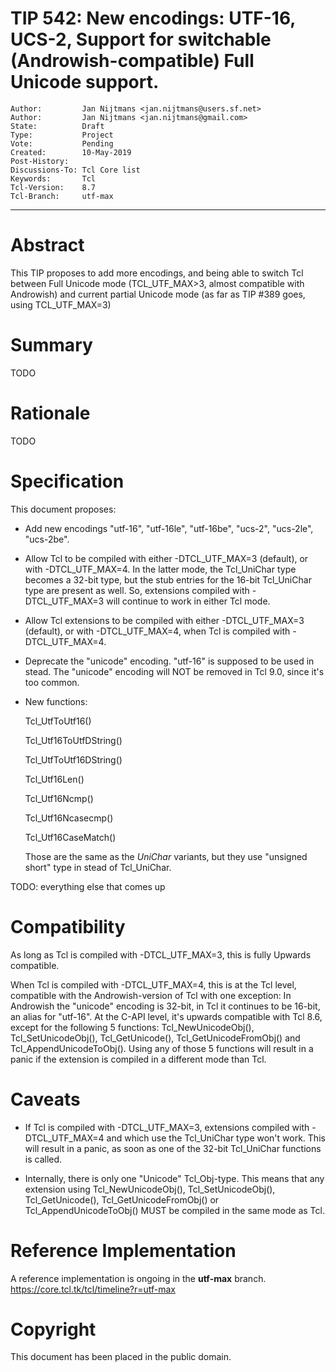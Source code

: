 # TIP 542: New encodings: UTF-16, UCS-2, Support for switchable (Androwish-compatible) Full Unicode support. 
	Author:         Jan Nijtmans <jan.nijtmans@users.sf.net>
	Author:         Jan Nijtmans <jan.nijtmans@gmail.com>
	State:          Draft
	Type:           Project
	Vote:           Pending
	Created:        10-May-2019
	Post-History:   
	Discussions-To: Tcl Core list
	Keywords:       Tcl
	Tcl-Version:    8.7
	Tcl-Branch:     utf-max
-----

# Abstract

This TIP proposes to add more encodings, and being able to switch Tcl
between Full Unicode mode (TCL\_UTF\_MAX>3, almost compatible with Androwish) and
current partial Unicode mode (as far as TIP #389 goes, using TCL\_UTF\_MAX=3) 

# Summary

TODO

# Rationale

TODO

# Specification

This document proposes:

 * Add new encodings "utf-16", "utf-16le", "utf-16be", "ucs-2", "ucs-2le", "ucs-2be".

 * Allow Tcl to be compiled with either -DTCL\_UTF\_MAX=3 (default), or with -DTCL\_UTF\_MAX=4.
   In the latter mode, the Tcl_UniChar type becomes a 32-bit type, but the stub entries for
   the 16-bit Tcl\_UniChar type are present as well. So, extensions compiled with -DTCL\_UTF\_MAX=3
   will continue to work in either Tcl mode.

 * Allow Tcl extensions to be compiled with either -DTCL\_UTF\_MAX=3 (default), or with -DTCL\_UTF\_MAX=4,
   when Tcl is compiled with -DTCL\_UTF\_MAX=4.

 * Deprecate the "unicode" encoding. "utf-16" is supposed to be used in stead. The "unicode" encoding
   will NOT be removed in Tcl 9.0, since it's too common.

 * New functions:

     Tcl\_UtfToUtf16()
     
     Tcl\_Utf16ToUtfDString()
     
     Tcl\_UtfToUtf16DString()
     
     Tcl\_Utf16Len()
     
     Tcl\_Utf16Ncmp()
     
     Tcl\_Utf16Ncasecmp()
     
     Tcl\_Utf16CaseMatch()

     Those are the same as the _UniChar_ variants, but they use "unsigned short" type in stead of Tcl\_UniChar. 

TODO: everything else that comes up

# Compatibility

As long as Tcl is compiled with -DTCL\_UTF\_MAX=3, this is fully Upwards compatible.

When Tcl is compiled with -DTCL\_UTF\_MAX=4, this is at the Tcl level, compatible with the Androwish-version
of Tcl with one exception: In Androwish the "unicode" encoding is 32-bit, in Tcl it
continues to be 16-bit, an alias for "utf-16". At the C-API level, it's upwards compatible with
Tcl 8.6, except for the following 5 functions: Tcl\_NewUnicodeObj(), Tcl\_SetUnicodeObj(),
Tcl\_GetUnicode(), Tcl\_GetUnicodeFromObj() and Tcl\_AppendUnicodeToObj(). Using any of those 5 functions
will result in a panic if the extension is compiled in a different mode than Tcl.

# Caveats

 * If Tcl is compiled with -DTCL\_UTF\_MAX=3, extensions compiled with -DTCL\_UTF\_MAX=4 and which use the
   Tcl\_UniChar type won't work. This will result in a panic, as soon as one of the 32-bit
   Tcl\_UniChar functions is called.

 * Internally, there is only one "Unicode" Tcl\_Obj-type. This means that any extension using
   Tcl\_NewUnicodeObj(), Tcl\_SetUnicodeObj(), Tcl\_GetUnicode(), Tcl\_GetUnicodeFromObj() or Tcl\_AppendUnicodeToObj()
   MUST be compiled in the same mode as Tcl.

# Reference Implementation

A reference implementation is ongoing in  the **utf-max** branch.
<https://core.tcl.tk/tcl/timeline?r=utf-max>

# Copyright

This document has been placed in the public domain.

